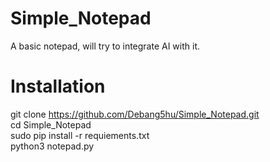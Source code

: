 # Simple_Notepad
A basic notepad, will try to integrate AI with it. 


# Installation

git clone https://github.com/Debang5hu/Simple_Notepad.git  
cd Simple_Notepad   
sudo pip install -r requiements.txt  
python3 notepad.py
